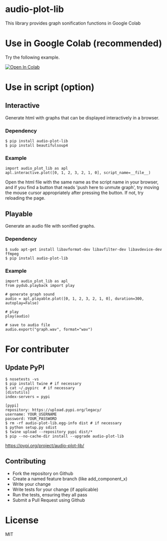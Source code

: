 # audio-plot-lib

This library provides graph sonification functions in Google Colab

# Use in Google Colab (recommended)

Try the following example.

[![Open In Colab](https://colab.research.google.com/assets/colab-badge.svg)](https://colab.research.google.com/github/hassaku/audio-plot-lib/blob/master/audio_plot_lib_example.ipynb)

# Use in script (option)

## Interactive

Generate html with graphs that can be displayed interactively in a browser.

### Dependency

```
$ pip install audio-plot-lib
$ pip install beautifulsoup4
```

### Example

```
import audio_plot_lib as apl
apl.interactive.plot([0, 1, 2, 3, 2, 1, 0], script_name=__file__)
```

Open the html file with the same name as the script name in your browser, and if you find a button that reads 'push here to unmute graph', try moving the mouse cursor appropriately after pressing the button. If not, try reloading the page.

## Playable

Generate an audio file with sonified graphs.

### Dependency

```
$ sudo apt-get install libavformat-dev libavfilter-dev libavdevice-dev ffmpeg
$ pip install audio-plot-lib
```

### Example

```
import audio_plot_lib as apl
from pydub.playback import play

# generate graph sound
audio = apl.playable.plot([0, 1, 2, 3, 2, 1, 0], duration=300, autoplay=False)

# play
play(audio)

# save to audio file
audio.export("graph.wav", format="wav")
```

# For contributer

## Update PyPI

```
$ nosetests -vs
$ pip install twine # if necessary
$ cat ~/.pypirc  # if necessary
[distutils]
index-servers = pypi

[pypi]
repository: https://upload.pypi.org/legacy/
username: YOUR_USERNAME
password: YOUR_PASSWORD
$ rm -rf audio-plot-lib.egg-info dist # if necessary
$ python setup.py sdist
$ twine upload --repository pypi dist/*
$ pip --no-cache-dir install --upgrade audio-plot-lib
```

https://pypi.org/project/audio-plot-lib/

## Contributing

- Fork the repository on Github
- Create a named feature branch (like add_component_x)
- Write your change
- Write tests for your change (if applicable)
- Run the tests, ensuring they all pass
- Submit a Pull Request using Github

# License

MIT
